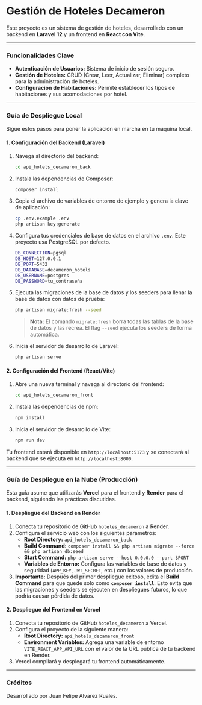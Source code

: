 # **Gestión de Hoteles Decameron**

Este proyecto es un sistema de gestión de hoteles, desarrollado con un backend en **Laravel 12** y un frontend en **React con Vite**.

---

### **Funcionalidades Clave**

* **Autenticación de Usuarios:** Sistema de inicio de sesión seguro.
* **Gestión de Hoteles:** CRUD (Crear, Leer, Actualizar, Eliminar) completo para la administración de hoteles.
* **Configuración de Habitaciones:** Permite establecer los tipos de habitaciones y sus acomodaciones por hotel.

---

### **Guía de Despliegue Local**

Sigue estos pasos para poner la aplicación en marcha en tu máquina local.

#### **1. Configuración del Backend (Laravel)**

1.  Navega al directorio del backend:
    ```bash
    cd api_hotels_decameron_back
    ```
2.  Instala las dependencias de Composer:
    ```bash
    composer install
    ```
3.  Copia el archivo de variables de entorno de ejemplo y genera la clave de aplicación:
    ```bash
    cp .env.example .env
    php artisan key:generate
    ```
4.  Configura tus credenciales de base de datos en el archivo `.env`. Este proyecto usa PostgreSQL por defecto.
    ```bash
    DB_CONNECTION=pgsql
    DB_HOST=127.0.0.1
    DB_PORT=5432
    DB_DATABASE=decameron_hotels
    DB_USERNAME=postgres
    DB_PASSWORD=tu_contraseña
    ```
5.  Ejecuta las migraciones de la base de datos y los seeders para llenar la base de datos con datos de prueba:
    ```bash
    php artisan migrate:fresh --seed
    ```
    > **Nota:** El comando `migrate:fresh` borra todas las tablas de la base de datos y las recrea. El flag `--seed` ejecuta los seeders de forma automática.

6.  Inicia el servidor de desarrollo de Laravel:
    ```bash
    php artisan serve
    ```

#### **2. Configuración del Frontend (React/Vite)**

1.  Abre una nueva terminal y navega al directorio del frontend:
    ```bash
    cd api_hotels_decameron_front
    ```
2.  Instala las dependencias de npm:
    ```bash
    npm install
    ```
3.  Inicia el servidor de desarrollo de Vite:
    ```bash
    npm run dev
    ```

Tu frontend estará disponible en `http://localhost:5173` y se conectará al backend que se ejecuta en `http://localhost:8000`.

---

### **Guía de Despliegue en la Nube (Producción)**

Esta guía asume que utilizarás **Vercel** para el frontend y **Render** para el backend, siguiendo las prácticas discutidas.

#### **1. Despliegue del Backend en Render**

1.  Conecta tu repositorio de GitHub `hoteles_decameron` a Render.
2.  Configura el servicio web con los siguientes parámetros:
    * **Root Directory:** `api_hotels_decameron_back`
    * **Build Command:** `composer install && php artisan migrate --force && php artisan db:seed`
    * **Start Command:** `php artisan serve --host 0.0.0.0 --port $PORT`
    * **Variables de Entorno:** Configura las variables de base de datos y seguridad (`APP_KEY`, `JWT_SECRET`, etc.) con los valores de producción.
3.  **Importante:** Después del primer despliegue exitoso, edita el **Build Command** para que quede solo como **`composer install`**. Esto evita que las migraciones y seeders se ejecuten en despliegues futuros, lo que podría causar pérdida de datos.

#### **2. Despliegue del Frontend en Vercel**

1.  Conecta tu repositorio de GitHub `hoteles_decameron` a Vercel.
2.  Configura el proyecto de la siguiente manera:
    * **Root Directory:** `api_hotels_decameron_front`
    * **Environment Variables:** Agrega una variable de entorno `VITE_REACT_APP_API_URL` con el valor de la URL pública de tu backend en Render.
3.  Vercel compilará y desplegará tu frontend automáticamente.

---

### **Créditos**

Desarrollado por Juan Felipe Alvarez Ruales.
